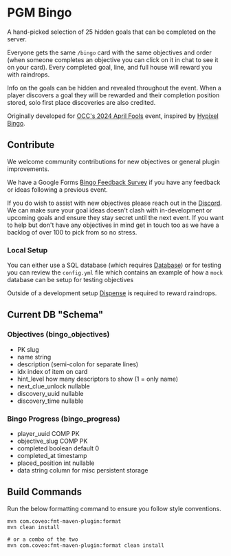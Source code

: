 # PGM Bingo
A hand-picked selection of 25 hidden goals that can be completed on the server.

Everyone gets the same `/bingo` card with the same objectives and order (when someone completes an objective you can click on it in chat to see it on your card). Every completed goal, line, and full house will reward you with raindrops.

Info on the goals can be hidden and revealed throughout the event. When a player discovers a goal they will be rewarded and their completion position stored, solo first place discoveries are also credited.

Originally developed for [OCC's 2024 April Fools](https://discord.com/channels/86514356862320640/220549624530862080/1224342652364001380) event, inspired by [Hypixel Bingo](https://wiki.hypixel.net/Bingo).

## Contribute

We welcome community contributions for new objectives or general plugin improvements.

We have a Google Forms [Bingo Feedback Survey](https://forms.gle/TrcSDVYzKk6tRPxG9) if you have any feedback or ideas following a previous event. 

If you do wish to assist with new objectives please reach out in the [Discord](https://oc.tc/discord). We can make sure your goal ideas doesn't clash with in-development or upcoming goals and ensure they stay secret until the next event. If you want to help but don't have any objectives in mind get in touch too as we have a backlog of over 100 to pick from so no stress.

### Local Setup

You can either use a SQL database (which requires [Database](https://github.com/OvercastCommunity/Database)) or for testing you can review the `config.yml` file which contains an example of how a `mock` database can be setup for testing objectives

Outside of a development setup [Dispense](https://github.com/applenick/Dispense) is required to reward raindrops.

## Current DB "Schema"

### Objectives (bingo_objectives)
- PK slug
- name string
- description (semi-colon for separate lines)
- idx index of item on card
- hint_level how many descriptors to show (1 = only name)
- next_clue_unlock nullable
- discovery_uuid nullable
- discovery_time nullable

### Bingo Progress (bingo_progress)
- player_uuid    COMP PK
- objective_slug COMP PK
- completed boolean default 0
- completed_at timestamp
- placed_position int nullable
- data string column for misc persistent storage

## Build Commands

Run the below formatting command to ensure you follow style conventions.

```
mvn com.coveo:fmt-maven-plugin:format
mvn clean install

# or a combo of the two
mvn com.coveo:fmt-maven-plugin:format clean install
```
